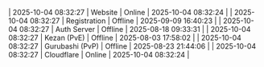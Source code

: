 | 2025-10-04 08:32:27 | Website | Online | 2025-10-04 08:32:24 |
| 2025-10-04 08:32:27 | Registration | Offline | 2025-09-09 16:40:23 |
| 2025-10-04 08:32:27 | Auth Server | Offline | 2025-08-18 09:33:31 |
| 2025-10-04 08:32:27 | Kezan (PvE) | Offline | 2025-08-03 17:58:02 |
| 2025-10-04 08:32:27 | Gurubashi (PvP) | Offline | 2025-08-23 21:44:06 |
| 2025-10-04 08:32:27 | Cloudflare | Online | 2025-10-04 08:32:24 |
